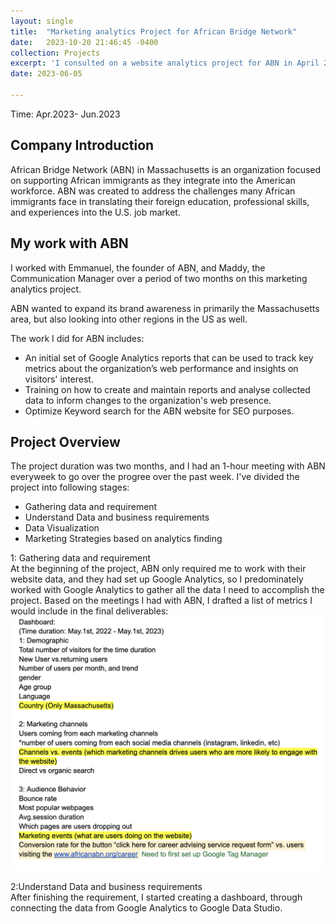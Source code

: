```yaml
---
layout: single
title:  "Marketing analytics Project for African Bridge Network"
date:   2023-10-20 21:46:45 -0400
collection: Projects
excerpt: 'I consulted on a website analytics project for ABN in April 2023'
date: 2023-06-05

---
```


Time: Apr.2023- Jun.2023

## Company Introduction

African Bridge Network (ABN) in Massachusetts is an organization focused on supporting African immigrants as they integrate into the American workforce. ABN was created to address the challenges many African immigrants face in translating their foreign education, professional skills, and experiences into the U.S. job market.


## My work with ABN

I worked with Emmanuel, the founder of ABN, and Maddy, the Communication Manager over a period of two months on this marketing analytics project. 

ABN wanted to expand its brand awareness in primarily the Massachusetts area, but also looking into other regions in the US as well.

The work I did for ABN includes:

- An initial set of Google Analytics reports that can be used to track key metrics about the
organization’s web performance and insights on visitors' interest.
- Training on how to create and maintain reports and analyse collected data to inform changes to the organization's web presence.
- Optimize Keyword search for the ABN website for  SEO purposes.

## Project Overview
The project duration was two months, and I had an 1-hour meeting with ABN everyweek to go over
the progree over the past week. 
I've divided the project into following stages:
- Gathering data and requirement
- Understand Data and business requirements
- Data Visualization
- Marketing Strategies based on analytics finding

1: Gathering data and requirement<br>
At the beginning of the project, ABN only required me to work with their website data, and they had set up Google Analytics, so I predominately worked with Google Analytics to gather all the data I need to accomplish the project. 
Based on the meetings I had with ABN, I drafted a list of metrics I would include in the final deliverables:
![center](/image/ABN-requirement.png)

2:Understand Data and business requirements<br>
After finishing the requirement, I started creating a dashboard, through connecting the data from Google Analytics to Google Data Studio. 

